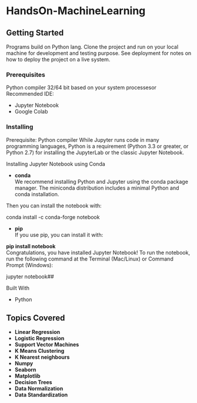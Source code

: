 # HandsOn-MachineLearning
 
## Getting Started

Programs build on Python lang. Clone the project and run on your local machine for development and testing purpose. See deployment for notes on how to deploy the project on a live system.

### Prerequisites

Python compiler 32/64 bit based on your system processesor
Recommended IDE:
* Jupyter Notebook
* Google Colab

### Installing
Prerequisite: Python compiler
While Jupyter runs code in many programming languages, Python is a requirement (Python 3.3 or greater, or Python 2.7) for installing the JupyterLab or the classic Jupyter Notebook.

Installing Jupyter Notebook using Conda
* **conda**<br>
We recommend installing Python and Jupyter using the conda package manager. The miniconda distribution includes a minimal Python and conda installation.

Then you can install the notebook with:

conda install -c conda-forge notebook
* **pip**<br>
If you use pip, you can install it with:

**pip install notebook<br>**
Congratulations, you have installed Jupyter Notebook! To run the notebook, run the following command at the Terminal (Mac/Linux) or Command Prompt (Windows):

jupyter notebook## 

Built With

* Python 

## Topics Covered
* **Linear Regression**
* **Logistic Regression**
* **Support Vector Machines** 
* **K Means Clustering**
* **K Nearest neighbours**
* **Numpy**
* **Seaborn**
* **Matplotlib**
* **Decision Trees**
* **Data Normalization**
* **Data Standardization**

